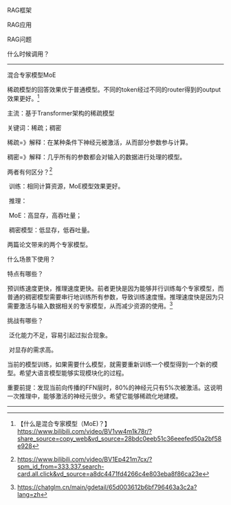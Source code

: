 RAG框架



RAG应用



RAG问题



什么时候调用？

---



混合专家模型MoE

稀疏模型的回答效果优于普通模型。不同的token经过不同的router得到的output效果更好。[^ wenzhe]

主流：基于Transformer架构的稀疏模型

关键词：稀疏；稠密

稀疏=》解释：在某种条件下神经元被激活，从而部分参数参与计算。

稠密=》解释：几乎所有的参数都会对输入的数据进行处理的模型。

两者有何区分？[^ 算法朱丽叶]

​	训练：相同计算资源，MoE模型效果更好。

​	推理：

​				MoE：高显存，高吞吐量；

​				稠密模型：低显存，低吞吐量。

两篇论文带来的两个专家模型。

什么场景下使用？

特点有哪些？

​	预训练速度更快，推理速度更快。前者更快是因为能够并行训练每个专家模型，而普通的稠密模型需要串行地训练所有参数，导致训练速度慢。推理速度快是因为只需要激活与输入数据相关的专家模型，从而减少资源的使用。[^chatglm4]

挑战有哪些？

​	泛化能力不足，容易引起过拟合现象。

​	对显存的需求高。



当前的模型训练，如果需要什么模型，就需要重新训练一个模型得到一个新的模型。希望大语言模型能够实现模块化的过程。

重要前提：发现当前向传播的FFN层时，80%的神经元只有5%次被激活。这说明一次推理中，能够激活的神经元很少。希望它能够稀疏化地建模。





---



[^chatglm4]: https://chatglm.cn/main/gdetail/65d003612b6bf796463a3c2a?lang=zh
[^ 算法朱丽叶]: https://www.bilibili.com/video/BV1Ep421m7cx/?spm_id_from=333.337.search-card.all.click&vd_source=a8dc4471fd4266c4e803eba8f86ca23e
[^ wenzhe]: 【什么是混合专家模型（MoE)？】 https://www.bilibili.com/video/BV1vw4m1k78r/?share_source=copy_web&vd_source=28bdc0eeb51c36eeefed50a2bf58e928

